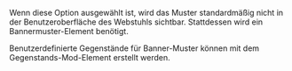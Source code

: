 Wenn diese Option ausgewählt ist, wird das Muster standardmäßig nicht in der Benutzeroberfläche des Webstuhls sichtbar.
Stattdessen wird ein Bannermuster-Element benötigt.

Benutzerdefinierte Gegenstände für Banner-Muster können mit dem Gegenstands-Mod-Element erstellt werden.